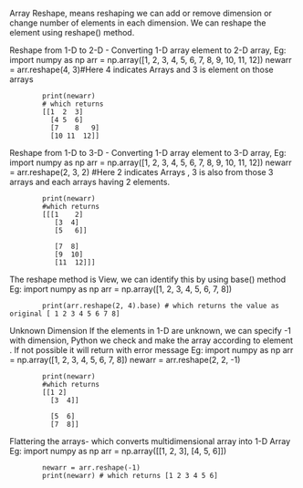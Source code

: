 Array Reshape, means reshaping we can add or remove dimension or change number of elements in each dimension. We can reshape the element using reshape() method.

Reshape from 1-D to 2-D - Converting  1-D array element to 2-D array, 
Eg:		import numpy as np
			arr = np.array([1, 2, 3, 4, 5, 6, 7, 8, 9, 10, 11, 12])
			newarr = arr.reshape(4, 3)#Here 4 indicates Arrays and 3 is element on those arrays

			print(newarr) 
			# which returns
			[[1  2  3]
			  [4 5  6]
			  [7	8	9]
			  [10 11  12]]

Reshape from 1-D to 3-D - Converting  1-D array element to 3-D array,
Eg:		import numpy as np
			arr = np.array([1, 2, 3, 4, 5, 6, 7, 8, 9, 10, 11, 12])
			newarr = arr.reshape(2, 3, 2) 
#Here 2 indicates Arrays , 3 is  also from those 3 arrays and each arrays having 2 elements.

			print(newarr) 
			#which returns
			[[[1	2]
			   [3  4]
			   [5   6]]

			   [7  8]
			   [9  10]
			   [11  12]]]

The reshape method is View, we can identify this  by using  base() method
Eg:		import numpy as np
			arr = np.array([1, 2, 3, 4, 5, 6, 7, 8])

			print(arr.reshape(2, 4).base) # which returns the value as original [ 1 2 3 4 5 6 7 8]

Unknown Dimension
 If the elements in 1-D are unknown, we can specify -1 with dimension, Python we check and make the array according to element . If not possible it will return with error message
Eg:		import numpy as np
			arr = np.array([1, 2, 3, 4, 5, 6, 7, 8])
			newarr = arr.reshape(2, 2, -1)

			print(newarr)
			#which returns
			[[1	2]
			  [3  4]]

			  [5  6]
			  [7  8]]

Flattering the arrays-   which converts multidimensional array into 1-D Array
Eg:		import numpy as np
			arr = np.array([[1, 2, 3], [4, 5, 6]])

			newarr = arr.reshape(-1)
			print(newarr) # which returns [1 2 3 4 5 6]